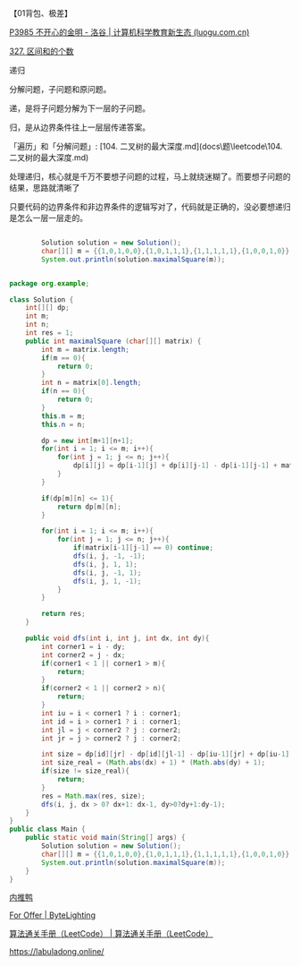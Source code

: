 【01背包、极差】

[P3985 不开心的金明 - 洛谷 | 计算机科学教育新生态 (luogu.com.cn)](https://www.luogu.com.cn/problem/P3985)

[327. 区间和的个数](https://leetcode.cn/problems/count-of-range-sum/)





递归

分解问题，子问题和原问题。

递，是将子问题分解为下一层的子问题。

归，是从边界条件往上一层层传递答案。



「遍历」和「分解问题」: [104. 二叉树的最大深度.md](docs\题\leetcode\104. 二叉树的最大深度.md) 



处理递归，核心就是千万不要想子问题的过程，马上就绕迷糊了。而要想子问题的结果，思路就清晰了

只要代码的边界条件和非边界条件的逻辑写对了，代码就是正确的，没必要想递归是怎么一层一层走的。





```java

        Solution solution = new Solution();
        char[][] m = {{1,0,1,0,0},{1,0,1,1,1},{1,1,1,1,1},{1,0,0,1,0}};
        System.out.println(solution.maximalSquare(m));


package org.example;

class Solution {
    int[][] dp;
    int m;
    int n;
    int res = 1;
    public int maximalSquare (char[][] matrix) {
        int m = matrix.length;
        if(m == 0){
            return 0;
        }
        int n = matrix[0].length;
        if(n == 0){
            return 0;
        }
        this.m = m;
        this.n = n;

        dp = new int[m+1][n+1];
        for(int i = 1; i <= m; i++){
            for(int j = 1; j <= n; j++){
                dp[i][j] = dp[i-1][j] + dp[i][j-1] - dp[i-1][j-1] + matrix[i-1][j-1];
            }
        }

        if(dp[m][n] <= 1){
            return dp[m][n];
        }

        for(int i = 1; i <= m; i++){
            for(int j = 1; j <= n; j++){
                if(matrix[i-1][j-1] == 0) continue;
                dfs(i, j, -1, -1);
                dfs(i, j, 1, 1);
                dfs(i, j, -1, 1);
                dfs(i, j, 1, -1);
            }
        }

        return res;
    }

    public void dfs(int i, int j, int dx, int dy){
        int corner1 = i - dy;
        int corner2 = j - dx;
        if(corner1 < 1 || corner1 > m){
            return;
        }
        if(corner2 < 1 || corner2 > n){
            return;
        }
        int iu = i < corner1 ? i : corner1;
        int id = i > corner1 ? i : corner1;
        int jl = j < corner2 ? j : corner2;
        int jr = j > corner2 ? j : corner2;

        int size = dp[id][jr] - dp[id][jl-1] - dp[iu-1][jr] + dp[iu-1][jl-1];
        int size_real = (Math.abs(dx) + 1) * (Math.abs(dy) + 1);
        if(size != size_real){
            return;
        }
        res = Math.max(res, size);
        dfs(i, j, dx > 0? dx+1: dx-1, dy>0?dy+1:dy-1);
    }
}
public class Main {
    public static void main(String[] args) {
        Solution solution = new Solution();
        char[][] m = {{1,0,1,0,0},{1,0,1,1,1},{1,1,1,1,1},{1,0,0,1,0}};
        System.out.println(solution.maximalSquare(m));
    }
}
```





[内推鸭](https://www.neituiya.com/oj/10)

[For Offer | ByteLighting](https://blog.braumace.cn/algorithm/for-offer/京东笔试-0824.html)



[算法通关手册（LeetCode） | 算法通关手册（LeetCode）](https://algo.itcharge.cn/)

https://labuladong.online/
